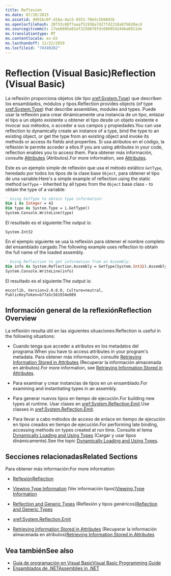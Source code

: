 ```yaml
---
title: Reflexión
ms.date: 07/20/2015
ms.assetid: d991bc0f-d16a-4ac5-9351-70e5c5b9891b
ms.openlocfilehash: 28f33c88f7aaaf51938a7d27fd2218a97b628acd
ms.sourcegitcommit: 17ee6605e01ef32506f8fdc686954244ba6911de
ms.translationtype: MT
ms.contentlocale: es-ES
ms.lasthandoff: 11/22/2019
ms.locfileid: "74349282"
---
```

# <a name="reflection-visual-basic"></a><span data-ttu-id="4b180-102">Reflection (Visual Basic)</span><span class="sxs-lookup"><span data-stu-id="4b180-102">Reflection (Visual Basic)</span></span>
<span data-ttu-id="4b180-103">La reflexión proporciona objetos (de tipo <xref:System.Type>) que describen los ensamblados, módulos y tipos.</span><span class="sxs-lookup"><span data-stu-id="4b180-103">Reflection provides objects (of type <xref:System.Type>) that describe assemblies, modules and types.</span></span> <span data-ttu-id="4b180-104">Puede usar la reflexión para crear dinámicamente una instancia de un tipo, enlazar el tipo a un objeto existente u obtener el tipo desde un objeto existente e invocar sus métodos, o acceder a sus campos y propiedades.</span><span class="sxs-lookup"><span data-stu-id="4b180-104">You can use reflection to dynamically create an instance of a type, bind the type to an existing object, or get the type from an existing object and invoke its methods or access its fields and properties.</span></span> <span data-ttu-id="4b180-105">Si usa atributos en el código, la reflexión le permite acceder a ellos.</span><span class="sxs-lookup"><span data-stu-id="4b180-105">If you are using attributes in your code, reflection enables you to access them.</span></span> <span data-ttu-id="4b180-106">Para obtener más información, consulte [Attributes](../../../standard/attributes/index.md) (Atributos).</span><span class="sxs-lookup"><span data-stu-id="4b180-106">For more information, see [Attributes](../../../standard/attributes/index.md).</span></span>  
  
 <span data-ttu-id="4b180-107">Este es un ejemplo simple de reflexión que usa el método estático `GetType`, heredado por todos los tipos de la clase base `Object`, para obtener el tipo de una variable:</span><span class="sxs-lookup"><span data-stu-id="4b180-107">Here's a simple example of reflection using the static method `GetType` - inherited by all types from the `Object` base class - to obtain the type of a variable:</span></span>  
  
```vb  
' Using GetType to obtain type information:  
Dim i As Integer = 42  
Dim type As System.Type = i.GetType()  
System.Console.WriteLine(type)  
```  
  
 <span data-ttu-id="4b180-108">El resultado es el siguiente:</span><span class="sxs-lookup"><span data-stu-id="4b180-108">The output is:</span></span>  
  
 `System.Int32`  
  
 <span data-ttu-id="4b180-109">En el ejemplo siguiente se usa la reflexión para obtener el nombre completo del ensamblado cargado.</span><span class="sxs-lookup"><span data-stu-id="4b180-109">The following example uses reflection to obtain the full name of the loaded assembly.</span></span>  
  
```vb  
' Using Reflection to get information from an Assembly:  
Dim info As System.Reflection.Assembly = GetType(System.Int32).Assembly  
System.Console.WriteLine(info)  
```  
  
 <span data-ttu-id="4b180-110">El resultado es el siguiente:</span><span class="sxs-lookup"><span data-stu-id="4b180-110">The output is:</span></span>  
  
 `mscorlib, Version=2.0.0.0, Culture=neutral, PublicKeyToken=b77a5c561934e089`  
  
## <a name="reflection-overview"></a><span data-ttu-id="4b180-111">Información general de la reflexión</span><span class="sxs-lookup"><span data-stu-id="4b180-111">Reflection Overview</span></span>  
 <span data-ttu-id="4b180-112">La reflexión resulta útil en las siguientes situaciones:</span><span class="sxs-lookup"><span data-stu-id="4b180-112">Reflection is useful in the following situations:</span></span>  
  
- <span data-ttu-id="4b180-113">Cuando tenga que acceder a atributos en los metadatos del programa.</span><span class="sxs-lookup"><span data-stu-id="4b180-113">When you have to access attributes in your program's metadata.</span></span> <span data-ttu-id="4b180-114">Para obtener más información, consulte [Retrieving Information Stored in Attributes](../../../standard/attributes/retrieving-information-stored-in-attributes.md) (Recuperar la información almacenada en atributos).</span><span class="sxs-lookup"><span data-stu-id="4b180-114">For more information, see [Retrieving Information Stored in Attributes](../../../standard/attributes/retrieving-information-stored-in-attributes.md).</span></span>  
  
- <span data-ttu-id="4b180-115">Para examinar y crear instancias de tipos en un ensamblado.</span><span class="sxs-lookup"><span data-stu-id="4b180-115">For examining and instantiating types in an assembly.</span></span>  
  
- <span data-ttu-id="4b180-116">Para generar nuevos tipos en tiempo de ejecución.</span><span class="sxs-lookup"><span data-stu-id="4b180-116">For building new types at runtime.</span></span> <span data-ttu-id="4b180-117">Usar clases en <xref:System.Reflection.Emit>.</span><span class="sxs-lookup"><span data-stu-id="4b180-117">Use classes in <xref:System.Reflection.Emit>.</span></span>  
  
- <span data-ttu-id="4b180-118">Para llevar a cabo métodos de acceso de enlace en tiempo de ejecución en tipos creados en tiempo de ejecución.</span><span class="sxs-lookup"><span data-stu-id="4b180-118">For performing late binding, accessing methods on types created at run time.</span></span> <span data-ttu-id="4b180-119">Consulte el tema [Dynamically Loading and Using Types](../../../framework/reflection-and-codedom/dynamically-loading-and-using-types.md) (Cargar y usar tipos dinámicamente).</span><span class="sxs-lookup"><span data-stu-id="4b180-119">See the topic [Dynamically Loading and Using Types](../../../framework/reflection-and-codedom/dynamically-loading-and-using-types.md).</span></span>  
  
## <a name="related-sections"></a><span data-ttu-id="4b180-120">Secciones relacionadas</span><span class="sxs-lookup"><span data-stu-id="4b180-120">Related Sections</span></span>  
 <span data-ttu-id="4b180-121">Para obtener más información:</span><span class="sxs-lookup"><span data-stu-id="4b180-121">For more information:</span></span>  
  
- [<span data-ttu-id="4b180-122">Reflexión</span><span class="sxs-lookup"><span data-stu-id="4b180-122">Reflection</span></span>](../../../framework/reflection-and-codedom/reflection.md)  
  
- <span data-ttu-id="4b180-123">[Viewing Type Information](../../../framework/reflection-and-codedom/viewing-type-information.md) (Ver información tipos)</span><span class="sxs-lookup"><span data-stu-id="4b180-123">[Viewing Type Information](../../../framework/reflection-and-codedom/viewing-type-information.md)</span></span>  
  
- <span data-ttu-id="4b180-124">[Reflection and Generic Types](../../../framework/reflection-and-codedom/reflection-and-generic-types.md) (Reflexión y tipos genéricos)</span><span class="sxs-lookup"><span data-stu-id="4b180-124">[Reflection and Generic Types](../../../framework/reflection-and-codedom/reflection-and-generic-types.md)</span></span>  
  
- <xref:System.Reflection.Emit>  
  
- <span data-ttu-id="4b180-125">[Retrieving Information Stored in Attributes](../../../standard/attributes/retrieving-information-stored-in-attributes.md) (Recuperar la información almacenada en atributos)</span><span class="sxs-lookup"><span data-stu-id="4b180-125">[Retrieving Information Stored in Attributes](../../../standard/attributes/retrieving-information-stored-in-attributes.md)</span></span>  
  
## <a name="see-also"></a><span data-ttu-id="4b180-126">Vea también</span><span class="sxs-lookup"><span data-stu-id="4b180-126">See also</span></span>

- [<span data-ttu-id="4b180-127">Guía de programación en Visual Basic</span><span class="sxs-lookup"><span data-stu-id="4b180-127">Visual Basic Programming Guide</span></span>](../../../visual-basic/programming-guide/index.md)
- [<span data-ttu-id="4b180-128">Ensamblados de .NET</span><span class="sxs-lookup"><span data-stu-id="4b180-128">Assemblies in .NET</span></span>](../../../standard/assembly/index.md)
